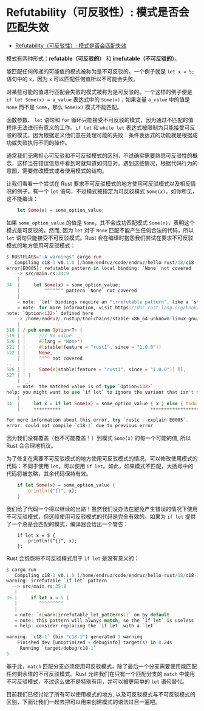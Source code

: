 # Refutability（可反驳性）: 模式是否会匹配失效

- [Refutability（可反驳性）: 模式是否会匹配失效](#refutability可反驳性-模式是否会匹配失效)

模式有两种形式：**refutable（可反驳的）** 和 **irrefutable（不可反驳的）**。

能匹配任何传递的可能值的模式被称为是不可反驳的。一个例子就是 `let x = 5;` 语句中的 `x`，因为 `x` 可以匹配任何值所以不可能会失败。

对某些可能的值进行匹配会失败的模式被称为是可反驳的。一个这样的例子便是 `if let Some(x) = a_value` 表达式中的 `Some(x)`；如果变量 `a_value` 中的值是 `None` 而不是 `Some`，那么 `Some(x)` 模式不能匹配。

函数参数、 `let` 语句和 `for` 循环只能接受不可反驳的模式，因为通过不匹配的值程序无法进行有意义的工作。`if let` 和 `while let` 表达式被限制为只能接受可反驳的模式，因为根据定义他们意在处理可能的失败：条件表达式的功能就是根据成功或失败执行不同的操作。

通常我们无需担心可反驳和不可反驳模式的区别，不过确实需要熟悉可反驳性的概念，这样当在错误信息中看到时就知道如何应对。遇到这些情况，根据代码行为的意图，需要修改模式或者使用模式的结构。

让我们看看一个尝试在 Rust 要求不可反驳模式的地方使用可反驳模式以及相反情况的例子。有一个 `let` 语句，不过模式被指定为可反驳模式 `Some(x)`。如你所见，这不能编译：

```rust
    let Some(x) = some_option_value;
```

如果 `some_option_value` 的值是 `None`，其不会成功匹配模式 `Some(x)`，表明这个模式是可反驳的。然而, 因为 `let` 对于 `None` 匹配不能产生任何合法的代码，所以 `let` 语句只能接受不可反驳模式。Rust 会在编译时抱怨我们尝试在要求不可反驳模式的地方使用可反驳模式：

```rust
$ RUSTFLAGS="-A warnings" cargo run
   Compiling c18-1 v0.1.0 (/home/endruz/code/endruz/hello-rust/18/c18-1)
error[E0005]: refutable pattern in local binding: `None` not covered
   --> src/main.rs:34:9
    |
34  |     let Some(x) = some_option_value;
    |         ^^^^^^^ pattern `None` not covered
    |
    = note: `let` bindings require an "irrefutable pattern", like a `struct` or an `enum` with only one variant
    = note: for more information, visit https://doc.rust-lang.org/book/ch18-02-refutability.html
note: `Option<i32>` defined here
   --> /home/endruz/.rustup/toolchains/stable-x86_64-unknown-linux-gnu/lib/rustlib/src/rust/library/core/src/option.rs:522:5
    |
518 | / pub enum Option<T> {
519 | |     /// No value.
520 | |     #[lang = "None"]
521 | |     #[stable(feature = "rust1", since = "1.0.0")]
522 | |     None,
    | |     ^^^^ not covered
...   |
526 | |     Some(#[stable(feature = "rust1", since = "1.0.0")] T),
527 | | }
    | |_-
    = note: the matched value is of type `Option<i32>`
help: you might want to use `if let` to ignore the variant that isn't matched
    |
34  |     let x = if let Some(x) = some_option_value { x } else { todo!() };
    |     ++++++++++                                 ++++++++++++++++++++++

For more information about this error, try `rustc --explain E0005`.
error: could not compile `c18-1` due to previous error
```

因为我们没有覆盖（也不可能覆盖！）到模式 `Some(x)` 的每一个可能的值, 所以 Rust 会合理地抗议。

为了修复在需要不可反驳模式的地方使用可反驳模式的情况，可以修改使用模式的代码：不同于使用 `let`，可以使用 `if let`。如此，如果模式不匹配，大括号中的代码将被忽略，其余代码保持有效。

```rust
    if let Some(x) = some_option_value {
        println!("{}", x);
    }
```

我们给了代码一个得以继续的出路！虽然我们没办法在避免产生错误的情况下使用不可反驳模式，但这段使用可反驳模式的代码是完全有效的。如果为 `if let` 提供了一个总是会匹配的模式，编译器会给出一个警告：

```
    if let x = 5 {
        println!("{}", x);
    };
```

Rust 会抱怨将不可反驳模式用于 `if let` 是没有意义的：

```rust
$ cargo run
   Compiling c18-1 v0.1.0 (/home/endruz/code/endruz/hello-rust/18/c18-1)
warning: irrefutable `if let` pattern
  --> src/main.rs:35:8
   |
35 |     if let x = 5 {
   |        ^^^^^^^^^
   |
   = note: `#[warn(irrefutable_let_patterns)]` on by default
   = note: this pattern will always match, so the `if let` is useless
   = help: consider replacing the `if let` with a `let`

warning: `c18-1` (bin "c18-1") generated 1 warning
    Finished dev [unoptimized + debuginfo] target(s) in 0.24s
     Running `target/debug/c18-1`
5
```

基于此，`match` 匹配分支必须使用可反驳模式，除了最后一个分支需要使用能匹配任何剩余值的不可反驳模式。Rust 允许我们在只有一个匹配分支的 `match` 中使用不可反驳模式，不过这么做不是特别有用，并可以被更简单的 `let` 语句替代。

目前我们已经讨论了所有可以使用模式的地方, 以及可反驳模式与不可反驳模式的区别，下面让我们一起去把可以用来创建模式的语法过目一遍吧。
